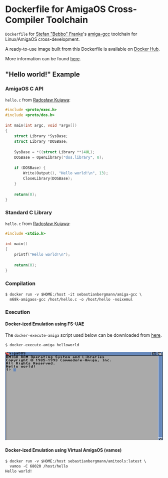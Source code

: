 # Dockerfile for AmigaOS Cross-Compiler Toolchain

`Dockerfile` for [Stefan "Bebbo" Franke](https://github.com/bebbo)'s [amiga-gcc](https://github.com/bebbo/amiga-gcc) toolchain for Linux/AmigaOS cross-development.

A ready-to-use image built from this Dockerfile is available on [Docker Hub](https://hub.docker.com/r/sebastianbergmann/amiga-gcc/).

More information can be found [here](https://amiga.sebastian-bergmann.de/presentations/2017/evoke/amiga-software-development-in-2017).

## "Hello world!" Example

### AmigaOS C API

`hello.c` from [Radosław Kujawa](https://github.com/Sakura-IT/Amiga-programming-examples/tree/master/C/hello-world-amiga):

```c
#include <proto/exec.h>
#include <proto/dos.h>

int main(int argc, void *argv[])
{
    struct Library *SysBase;
    struct Library *DOSBase;

    SysBase = *((struct Library **)4UL);
    DOSBase = OpenLibrary("dos.library", 0);

    if (DOSBase) {
        Write(Output(), "Hello world!\n", 13);
        CloseLibrary(DOSBase);
    }

    return(0);
}
```


### Standard C Library

`hello.c` from [Radosław Kujawa](https://github.com/Sakura-IT/Amiga-programming-examples/tree/master/C/hello-world):

```c
#include <stdio.h>

int main()
{
    printf("Hello world!\n");

    return(0);
}
```


### Compilation

```
$ docker run -v $HOME:/host -it sebastianbergmann/amiga-gcc \
  m68k-amigaos-gcc /host/hello.c -o /host/hello -noixemul
```


### Execution

#### Docker-ized Emulation using FS-UAE

The `docker-execute-amiga` script used below can be downloaded from [here](https://raw.githubusercontent.com/sebastianbergmann/docker-execute-amiga/master/docker-execute-amiga.sh).

```
$ docker-execute-amiga helloworld
```

![Screenshot](screenshot.png)


#### Docker-ized Emulation using Virtual AmigaOS (vamos)

```
$ docker run -v $HOME:/host sebastianbergmann/amitools:latest \
  vamos -C 68020 /host/hello
Hello world!
```

